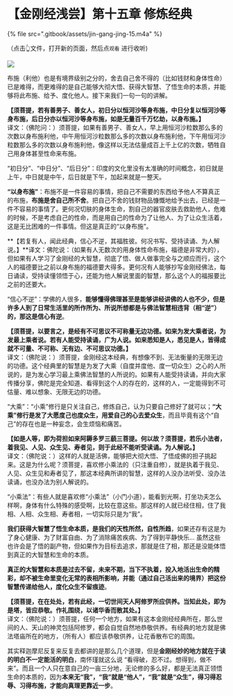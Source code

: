 # 【金刚经浅尝】第十五章 修炼经典

{% file src=".gitbook/assets/jin-gang-jing-15.m4a" %}

（点击👆文件，打开新的页面，然后点`观看` 进行收听\)

![](https://mmbiz.qpic.cn/mmbiz_png/xws7d9qricCbwIak0wqdMQYFVKKnBFNCiahFRfUGJlPWUm7pyvj951erVC9gterV1XmmGFUgsQmdLH3h4SiaE4mKw/640?wx_fmt=png&tp=webp&wxfrom=5&wx_lazy=1&wx_co=1)

布施（利他）也是有境界级别之分的，舍去自己舍不得的（比如钱财和身体性命）已是难得，而更难得的是自己能够大彻大悟、获得大智慧、了悟生命的本质，并能够将此布施、给予、度化他人。接下来我们一句一句的讲解。

**【须菩提，若有善男子、善女人，初日分以恒河沙等身布施，中日分复以恒河沙等身布施，后日分亦以恒河沙等身布施，如是无量百千万忆劫，以身布施。】**  
译文：（佛陀问：）须菩提，如果有善男子、善女人，早上用恒河沙粒数那么多的次数以身布施利他，中午用恒河沙粒数那么多的次数以身布施利他，下午用恒河沙粒数那么多的次数以身布施利他，像这样以无法估量成百上千上亿的次数，牺牲自己用身体甚至性命来布施。

“初日分”、“中日分”、“后日分”：印度的文化里没有太准确的时间概念，初日就是上午，中日就是中午，后日就是下午，加起来就是一整天。

**“以身布施”**：布施不是一件容易的事情，把自己不需要的东西给予他人不算真正的布施，**布施是舍自己所不舍**。把自己不舍的钱财物品慷慨地给予出去，已经是一件不容易的事情了。更何况切肤的身体生命，割自己的器官皮肤去救助他人，危难的时候，不是考虑自己的性命，而是用自己的性命为了让他人、为了让众生活着，这是无比困难的一件事情。但这是真正的“以身布施”。

**【若复有人，闻此经典，信心不逆，其福胜彼。何况书写、受持读诵、为人解说。】**译文：佛陀说：（如果有人无数次的用身体性命布施，福德是非常大的），但如果有人学习了金刚经的大智慧，彻底了悟、做人做事完全与之顺应而行，这个人的福德要比之前以身布施的福德要大得多。更何况有人能够抄写金刚经佛法，每日诵读，受持读懂领悟于心，还能为他人解说里面的智慧，那么这个人的福报要比之前的还要大。

“信心不逆”：学佛的人很多，**能够懂得佛理甚至是能够讲经讲佛的人也不少，但是许多人到了日常生活里的所作所为、所说所想都是与佛法智慧相违背（相“逆”）的，那这是信心有逆**。

**【须菩提，以要言之，是经有不可思议不可称量无边功德。如来为发大乘者说，为发最上乘者说。若有人能受持读诵，广为人说。如来悉知是人，悉见是人，皆得成就不可量、不可称、无有边、不可思议功德。】**  
译文：（佛陀说：）须菩提，金刚经这本经典，有想像不到、无法衡量的无限无边的功德。这个经典里的智慧是为发了大乘（自度并度他、度一切众生）之心的人所说的，是为发心学习最上乘佛法智慧的人所说的。如果有人能受持读诵，并向大家传播分享，佛陀是完全知道、看得到这个人的存在的，这样的人，一定能得到不可估量、难以想象、无限无边的功德。

“大乘”：“小乘”修行是只关注自己，修炼自己，认为只要自己修好了就可以；**“大乘”修行是发了大愿度己也度众生，用爱自己的心去爱众生**，而且毕竟有这个“自己”的存在也是一种妄念，会生烦恼和痛苦。

**【如是人等，即为荷担如来阿耨多罗三藐三菩提。何以故？须菩提，若乐小法者，着我见、人见、众生见、寿者见，则于此经不能听受读诵。为人解说。】**  
译文：（佛陀说：）这样的人就是活佛，能够把大彻大悟、了悟成佛的担子挑起来。这是为什么呢？须菩提，喜欢修小乘法的（只注重自修），就是执着于我见、人见、众生见和寿者见了，那这本经典所讲的智慧，这样的人没办法听受、没办法读诵，也没办法为别人解说的。

“小乘法”：有些人就是喜欢修“小乘法”（小门小道），能看到光啊，打坐功夫怎么样啊，身体有什么特殊的感受啊，比较在意这些。那这样的人就已经住相，住了我相、人相、众生相、寿者相，一切实际只是为“我”。

**我们获得大智慧了悟生命本质，是我们的天性所然，自性所趋**，如果还存有这是为了身心健康、为了财富自由、为了消除痛苦疾病、为了得到平静快乐... 虽然这些也许会是了悟的副产物，但如果作为目标去追求，那就是住了相，那还是没能体悟到真正的大智慧和生命的本质。

**真正的大智慧和本质是过去不留，未来不期，当下不执着，投入地活出生命的精彩，却不被生命里变化无常的表相所影响，并能（通过自己活出来的境界）把这份智慧传递给他人，度化众生不留痕迹**。

**【须菩提，在在处处，若有此经，一切世间天人阿修罗所应供养。当知此处，即为是塔，皆应恭敬。作礼围绕，以诸华香而散其处。】**  
译文：（佛陀说：）须菩提，任何一个地方，如果有这本金刚经经典所在，那么世间的人、天山的神灵包括阿修罗，都会自觉自然地恭敬供养。有经典的地方就是佛法塔庙所在的地方，（所有人）都应该恭敬供养，让花香散布它的周围。

其实释迦摩尼反复来反复去都讲的是那么几个道理，但是**金刚经妙的地方就在于读的明白不一定能活的明白**，南怀瑾就这么说 “看得破，忍不过。想得到，做不来”。而且一个人只在意自己的一亩三分地，无论修的多么好，都是无法真正领悟生命的本质的，因为**本来无“我”，“我”就是“他人”，“我”就是“众生”，得习得忍辱、习得布施，才能向真理更靠近一步**。

